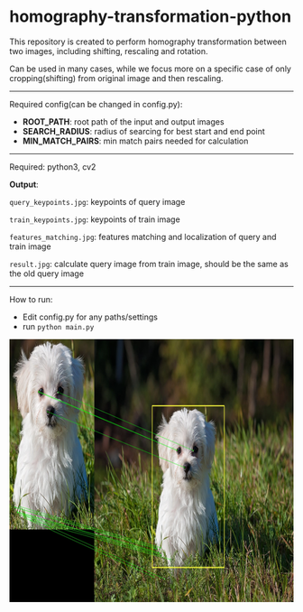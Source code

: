 # homography-transformation-python

This repository is created to perform homography transformation between two images, including shifting, rescaling and rotation.

Can be used in many cases, while we focus more on a specific case of only cropping(shifting) from original image and then rescaling.

****
Required config(can be changed in config.py):

* **ROOT_PATH**: root path of the input and output images
* **SEARCH_RADIUS**: radius of searcing for best start and end point
* **MIN_MATCH_PAIRS**: min match pairs needed for calculation

****
Required: python3, cv2

**Output**: 

`query_keypoints.jpg`: keypoints of query image

`train_keypoints.jpg`: keypoints of train image

`features_matching.jpg`: features matching and localization of query and train image

`result.jpg`: calculate query image from train image, should be the same as the old query image

****
How to run: 
* Edit config.py for any paths/settings
* run `python main.py`

<img src="src_img/features_matching.jpg" width="1000" height="466" title="Features matching" />
